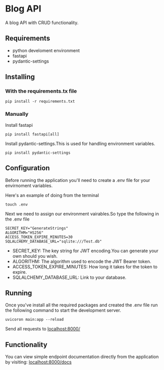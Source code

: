 #  Blog API

A blog API with CRUD functionality.

## Requirements
- python develoment environment
- fastapi
- pydantic-settings

## Installing 

### With the requirements.tx file

```
pip install -r requirements.txt
```

### Manually

Install fastapi 

```
pip install fastapi[all]
```

Install pydantic-settings.This is used for handling environment variables.

```
pip install pydantic-settings
```

## Configuration

Before running the application you'll need to create a .env file for your envirnoment variables.

Here's an example of doing from the terminal

```
touch .env
```

Next we need to assign our environment vairables.So type the following in the .env file

```
SECRET_KEY="GenerateStrings"
ALGORITHM="HS256"
ACCESS_TOKEN_EXPIRE_MINUTES=30
SQLALCHEMY_DATABASE_URL="sqlite:///Test.db"
```

- SECRET_KEY: The key string for JWT encoding.You can generate your own should you wish.
- ALGORITHM: The algorithm used to encode the JWT Bearer token.
- ACCESS_TOKEN_EXPIRE_MINUTES: How long it takes for the token to expire.
- SQLALCHEMY_DATABASE_URL: Link to your database.

## Running

Once you've install all the required packages and created the .env file run the following command to start the development server.

```
uvicoron main:app --reload
```

Send all requests to [localhost:8000/](http://127.0.0.1:8000)

## Functionality

You can view simple endpoint documentation directly from the application by visiting: [localhost:8000/docs](http://127.0.0.1:8000/docs)
